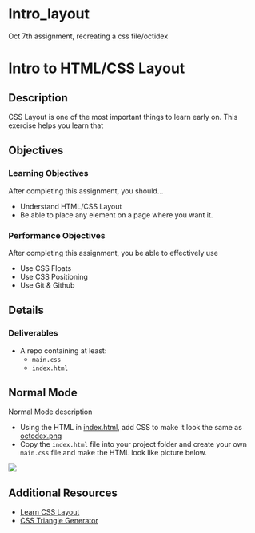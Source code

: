 # Intro_layout
Oct 7th assignment, recreating a css file/octidex

# Intro to HTML/CSS Layout

## Description
CSS Layout is one of the most important things to learn early on. This exercise helps you learn that


## Objectives

### Learning Objectives

After completing this assignment, you should…

* Understand HTML/CSS Layout
* Be able to place any element on a page where you want it.


### Performance Objectives

After completing this assignment, you be able to effectively use

* Use CSS Floats
* Use CSS Positioning
* Use Git & Github



## Details

### Deliverables

* A repo containing at least:
  * `main.css`
  * `index.html`


## Normal Mode
Normal Mode description
            
* Using the HTML in [index.html](./index.html), add CSS to make it look the same as [octodex.png](./octodex.png)
* Copy the `index.html` file into your project folder and create your own `main.css` file and make the HTML look like picture below.

![](octodex.png)

## Additional Resources

- [Learn CSS Layout](http://learnlayout.com/)
- [CSS Triangle Generator](http://apps.eky.hk/css-triangle-generator/)
